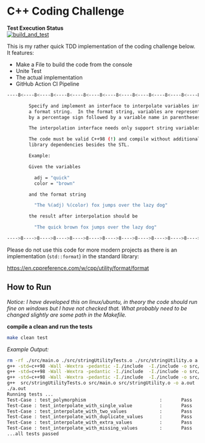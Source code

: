 # C++ Coding Challenge

**Test Execution Status**  
[![build_and_test](https://github.com/Felix-Quehl/cpp_playground/actions/workflows/c-cpp.yml/badge.svg)](https://github.com/Felix-Quehl/cpp_playground/actions/workflows/c-cpp.yml)

This is my rather quick TDD implementation of the coding challenge below.  
It features:

* Make a File to build the code from the console
* Unite Test
* The actual implementation
* GitHub Action CI Pipeline

```bash
----8<----8<----8<----8<----8<----8<----8<----8<----8<----8<----8<----8<----8<----

        Specify and implement an interface to interpolate variables into
        a format string.  In the format string, variables are represented
        by a percentage sign followed by a variable name in parentheses.

        The interpolation interface needs only support string variables.

        The code must be valid C++98 (!) and compile without additional
        library dependencies besides the STL.

        Example:

        Given the variables

          adj = "quick"
          color = "brown"

        and the format string

          "The %(adj) %(color) fox jumps over the lazy dog"

        the result after interpolation should be

          "The quick brown fox jumps over the lazy dog"

---->8---->8---->8---->8---->8---->8---->8---->8---->8---->8---->8---->8---->8----
```

Please do not use this code for more modern projects as there is an implementation (`std::format`) in the standard library:

https://en.cppreference.com/w/cpp/utility/format/format

## How to Run

*Notice: I have developed this on linux/ubuntu, in theory the code should run fine on windows but I have not checked that. What probably need to be changed slightly are some path in the Makefile.*

**compile a clean and run the tests**

```bash
make clean test
```

*Example Output:*

```bash
rm -rf ./src/main.o ./src/stringUtilityTests.o ./src/stringUtility.o a.out
g++ -std=c++98 -Wall -Wextra -pedantic -I./include  -I./include -o src/stringUtilityTests.o -c src/stringUtilityTests.cpp 
g++ -std=c++98 -Wall -Wextra -pedantic -I./include  -I./include -o src/main.o -c src/main.cpp 
g++ -std=c++98 -Wall -Wextra -pedantic -I./include  -I./include -o src/stringUtility.o -c src/stringUtility.cpp 
g++  src/stringUtilityTests.o src/main.o src/stringUtility.o -o a.out
./a.out
Running tests ...
Test-Case : test_polymorphism                           :       Pass
Test-Case : test_interpolate_with_single_value          :       Pass
Test-Case : test_interpolate_with_two_values            :       Pass
Test-Case : test_interpolate_with_duplicate_values      :       Pass
Test-Case : test_interpolate_with_extra_values          :       Pass
Test-Case : test_interpolate_with_missing_values        :       Pass
...all tests passed
```
